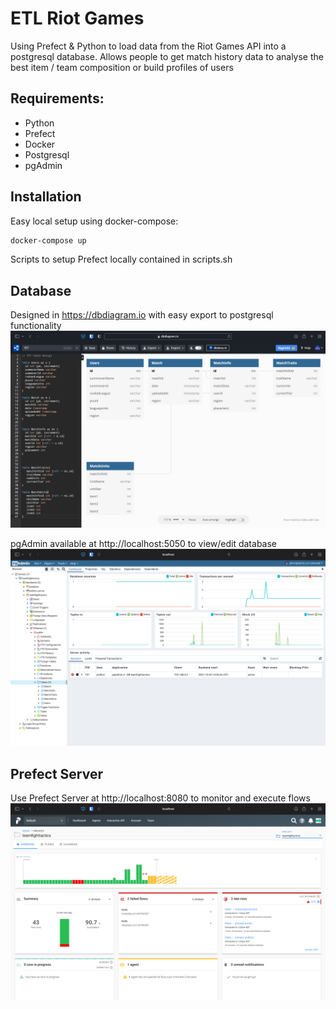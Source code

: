# ETL Riot Games
Using Prefect & Python to load data from the Riot Games API into a postgresql database. Allows people to get match history data to analyse the best item / team composition or build profiles of users

## Requirements:
- Python
- Prefect
- Docker
- Postgresql
- pgAdmin

## Installation
Easy local setup using docker-compose:
```html
docker-compose up
```
Scripts to setup Prefect locally contained in scripts.sh

## Database
Designed in https://dbdiagram.io with easy export to postgresql functionality
![](images/dbdiagram.png)

pgAdmin available at http://localhost:5050 to view/edit database
![](images/pgAdmin.png)

## Prefect Server
Use Prefect Server at http://localhost:8080 to monitor and execute flows
![](images/prefect.png)

